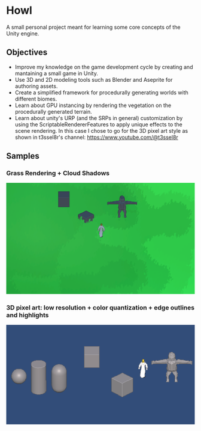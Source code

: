 # Howl
A small personal project meant for learning some core concepts of the Unity engine.

## Objectives
- Improve my knowledge on the game development cycle by creating and mantaining a small game in Unity.
- Use 3D and 2D modeling tools such as Blender and Aseprite for authoring assets.    
- Create a simplified framework for procedurally generating worlds with different biomes.
- Learn about GPU instancing by rendering the vegetation on the procedurally generated terrain.
- Learn about unity's URP (and the SRPs in general) customization by using the ScriptableRendererFeatures to apply unique effects to the scene rendering. In this case I chose to go for the 3D pixel art style as shown in t3ssel8r's channel: https://www.youtube.com/@t3ssel8r

## Samples
### Grass Rendering + Cloud Shadows
![Alt text](samples/sample1.png?raw=true "Toon shaded grass with clouds")

### 3D pixel art: low resolution + color quantization + edge outlines and highlights
![Alt text](samples/sample2.png?raw=true "Outlines from screen space depth and normals")
